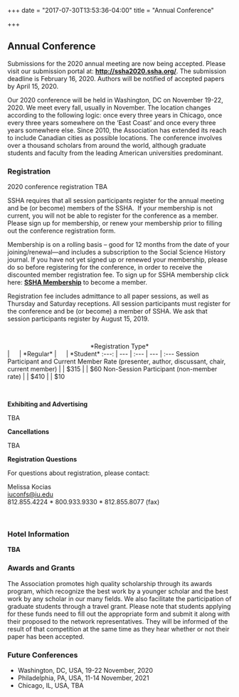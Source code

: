 +++
date = "2017-07-30T13:53:36-04:00"
title = "Annual Conference"

+++

## Annual Conference

Submissions for the 2020 annual meeting are now being accepted. Please visit our submission portal at: <b>http://ssha2020.ssha.org/</b>. The submission deadline is February 16, 2020. Authors will be notified of accepted papers by April 15, 2020.

Our 2020 conference will be held in Washington, DC on November 19-22, 2020. We meet every fall, usually in November. The location changes according to the following logic: once every three years in Chicago, once every three years somewhere on the ‘East Coast’ and once every three years somewhere else. Since 2010, the Association has extended its reach to include Canadian cities as possible locations. The conference involves over a thousand scholars from around the world, although graduate students and faculty from the leading American universities predominant.

### Registration

2020 conference registration TBA 

SSHA requires that all session participants register for the annual meeting and be (or become) members of the SSHA.  If your membership is not current, you will not be able to register for the conference as a member.  Please sign up for membership, or renew your membership prior to filling out the conference registration form.

Membership is on a rolling basis – good for 12 months from the date of your joining/renewal—and includes a subscription to the Social Science History journal. If you have not yet signed up or renewed your membership, please do so before registering for the conference, in order to receive the discounted member registration fee. To sign up for SSHA membership click here: <a href="https://indianauniv-web.ungerboeck.com/mbd/mbd_p23_add_member.aspx?oc=10&cc=SSHA-MEMBER" target="_blank"><b>SSHA Membership</b></a> to become a member.

Registration fee includes admittance to all paper sessions, as well as Thursday and Saturday receptions. All session participants must register for the conference and be (or become) a member of SSHA. We ask that session participants register by August 15, 2019.

&emsp;

<center>*Registration Type*</center> | &emsp; | *Regular* | &emsp; | *Student*
:---: | --- | :--- | --- | :---
Session Participant and Current Member Rate (presenter, author, discussant, chair, current member) | | $315 | | $60
Non-Session Participant (non-member rate) | | $410 | | $10

&emsp;


**Exhibiting and Advertising**

TBA

**Cancellations**

TBA

**Registration Questions**

For questions about registration, please contact:

Melissa Kocias  
iuconfs@iu.edu  
812.855.4224 * 800.933.9330 * 812.855.8077 (fax)  

&emsp;

### Hotel Information

**TBA**

### Awards and Grants

The Association promotes high quality scholarship through its awards program, which recognize the best work by a younger scholar and the best work by any scholar in our many fields. We also facilitate the participation of graduate students through a travel grant. Please note that students applying for these funds need to fill out the appropriate form and submit it along with their proposed to the network representatives. They will be informed of the result of that competition at the same time as they hear whether or not their paper has been accepted.

### Future Conferences

- Washington, DC, USA, 19-22 November, 2020
- Philadelphia, PA, USA, 11-14 November, 2021
- Chicago, IL, USA, TBA
